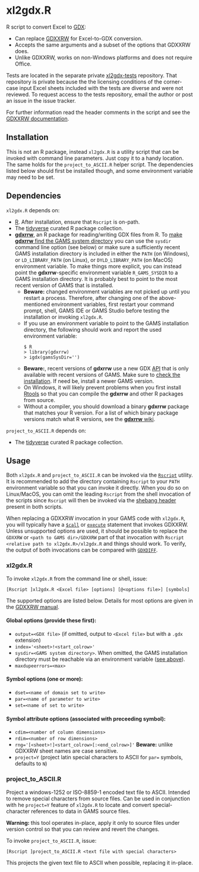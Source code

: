 # xl2gdx.R

R script to convert Excel to [GDX](https://www.gams.com/latest/docs/UG_GDX.html):
- Can replace [GDXXRW](https://www.gams.com/latest/docs/T_GDXXRW.html) for
  Excel-to-GDX conversion.
- Accepts the same arguments and a subset of the options that GDXXRW does.
- Unlike GDXXRW, works on non-Windows platforms and does not require Office.

Tests are located in the separate private [xl2gdx-tests](https://github.com/iiasa/xl2gdx-tests)
repository. That repository is private because the the licensing conditions of
the corner-case input Excel sheets included with the tests are diverse and
were not reviewed. To request access to the tests repository, email the
author or post an issue in the issue tracker.

For further information read the header comments in the script and see
the [GDXXRW documentation](https://www.gams.com/latest/docs/T_GDXXRW.html).

## Installation

This is not an R package, instead `xl2gdx.R` is a utility script that can be
invoked with command line parameters. Just copy it to a handy location. The
same holds for the `project_to_ASCII.R` helper script. The dependencies listed
below should first be installed though, and some environment variable may need
to be set.

## Dependencies

`xl2gdx.R` depends on:
- [R](https://www.r-project.org). After installation, ensure that `Rscript` is
  on-path.
- The [tidyverse](https://www.tidyverse.org/) curated R package collection.
- [**gdxrrw**](https://github.com/GAMS-dev/gdxrrw), an R package for
  reading/writing GDX files from R. To
  [make **gdxrrw** find the GAMS system directory](https://github.com/GAMS-dev/gdxrrw#checking-if-gdxrrw-is-installed-correctly)
  you can use the `sysdir` command line option (see below) or make sure a
  sufficiently recent GAMS installation directory is included in either the
  `PATH` (on Windows), or `LD_LIBRARY_PATH` (on Linux), or `DYLD_LIBRARY_PATH`
  (on MacOS) environment variable. To make things more explicit, you can
  instead point the **gdxrrw**-specific environment variable `R_GAMS_SYSDIR`
  to a GAMS installation directory. It is probably best to point to the most
  recent version of GAMS that is installed.
  * **Beware:** changed environment variables are not picked up until you
    restart a process. Therefore, after changing one of the above-mentioned
    environment variables, first restart your command prompt, shell, GAMS
    IDE or GAMS Studio before testing the installation or invoking
    `xl2gdx.R`.
  * If you use an environment variable to point to the GAMS installation
    directory, the following should work and report the used environment
    variable:
    ```
    $ R
    > library(gdxrrw)
    > igdx(gamsSysDir='')
    ```
  * **Beware:**, recent versions of **gdxrrw** use a new GDX
    [API](https://en.wikipedia.org/wiki/API)
    that is only available with recent versions of GAMS. Make sure to
    [check the installation](https://github.com/GAMS-dev/gdxrrw#checking-if-gdxrrw-is-installed-correctly).
    If need be, install a newer GAMS version.
  * On Windows, it will likely prevent problems when you first install
    [Rtools](https://cran.r-project.org/bin/windows/Rtools/)
    so that you can compile the **gdxrrw** and other R packages from source.
  * Without a compiler, you should download a binary **gdxrrw** package
    that matches your R version. For a list of which binary package versions
    match what R versions, see the [**gdxrrw** wiki](https://github.com/GAMS-dev/gdxrrw/wiki).

`project_to_ASCII.R` depends on:
- The [tidyverse](https://www.tidyverse.org/) curated R package collection.

## Usage

Both `xl2gdx.R` and `project_to_ASCII.R` can be invoked via the
[`Rscript`](https://stat.ethz.ch/R-manual/R-devel/library/utils/html/Rscript.html) utility.
It is recommended to add the directory containing `Rscript` to your `PATH`
environment variable so that you can invoke it directly. When you do so on
Linux/MacOS, you can omit the leading `Rscript` from the shell invocation of
the scripts since `Rscript` will then be invoked via the
[shebang header](https://en.wikipedia.org/wiki/Shebang_(Unix))
present in both scripts.

When replacing a GDXXRW invocation in your GAMS code with `xl2gdx.R`, you will typically
have a
[`$call`](https://www.gams.com/36/docs/UG_DollarControlOptions.html#DOLLARcall) or
[`execute`](https://www.gams.com/latest/docs/UG_GamsCall.html#UG_DollarExecute) statement
that invokes GDXXRW. Unless unsupported options are used, it should be possible to
replace the `GDXXRW` or `<path to GAMS dir>/GDXXRW` part of that invocation with
`Rscript <relative path to xl2gdx.R>/xl2gdx.R` and things should work. To verify,
the output of both invocations can be compared with
[`GDXDIFF`](https://www.gams.com/36/docs/T_GDXDIFF.html?search=gdxdiff).

### xl2gdx.R

To invoke `xl2gdx.R` from the command line or shell, issue:

`[Rscript ]xl2gdx.R <Excel file> [options] [@<options file>] [symbols]`

The supported options are listed below. Details for most options are given in
the [GDXXRW manual](https://www.gams.com/latest/docs/T_GDXXRW.html).

#### Global options (provide these first):

- `output=<GDX file>` (if omitted, output to `<Excel file>` but with a `.gdx`
  extension)
- `index='<sheet>!<start_colrow>'`
- `sysdir=<GAMS system directory>`. When omitted, the GAMS installation
  directory must be reachable via an environment variable
  ([see above](#dependencies)).
- `maxdupeerrors=<max>`

#### Symbol options (one or more):

- `dset=<name of domain set to write>`
- `par=<name of parameter to write>`
- `set=<name of set to write>`

#### Symbol attribute options (associated with preceeding symbol):

- `cdim=<number of column dimensions>`
- `rdim=<number of row dimensions>`
- `rng='[<sheet>!]<start_colrow>[:<end_colrow>]'` **Beware:** unlike GDXXRW
  sheet names are case sensitive.
- `project=Y` (project latin special characters to ASCII for `par=` symbols,
  defaults to `N`)

### project_to_ASCII.R

Project a windows-1252 or ISO-8859-1 encoded text file to ASCII.
Intended to remove special characters from source files. Can be used
in conjunction with he `project=Y` feature of `xl2gdx.R` to locate and
convert special-character references to data in GAMS source files.

**Warning:** this tool operates in-place, apply it only to source files
under version control so that you can review and revert the changes.

To invoke `project_to_ASCII.R`, issue:

`[Rscript ]project_to_ASCII.R <text file with special characters>`

This projects the given text file to ASCII when possible, replacing it
in-place.
